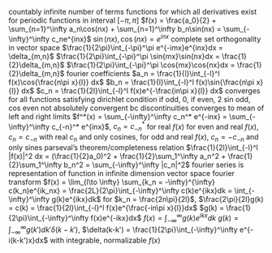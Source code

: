 countably infinite number of terms
functions for which all derivatives exist
for periodic functions in interval $[-\pi,\pi]$
	$f(x) = \frac{a_0}{2} + \sum_{n=1}^\infty a_n\cos(nx) + \sum_{n=1}^\infty b_n\sin(nx) = \sum_{-\infty}^\infty c_ne^{inx}$
$\sin(nx), \cos(nx)=e^{inx}$ complete set
orthogonality in vector space
	$\frac{1}{2\pi}\int_{-\pi}^\pi e^{-imx}e^{inx}dx = \delta_{m,n}$
	$\frac{1}{2\pi}\int_{-\pi}^\pi \sin{mx}\sin{nx}dx = \frac{1}{2}\delta_{m,n}$
	$\frac{1}{2\pi}\int_{-\pi}^\pi \cos{mx}\cos{nx}dx = \frac{1}{2}\delta_{m,n}$
fourier coefficients
	$a_n = \frac{1}{l}\int_{-l}^l f(x)\cos{\frac{n\pi x}{l}} dx$
	$b_n = \frac{1}{l}\int_{-l}^l f(x)\sin{\frac{n\pi x}{l}} dx$
	$c_n = \frac{1}{2l}\int_{-l}^l f(x)e^{-\frac{in\pi x}{l}} dx$
converges for all functions satisfying dirichlet condition
if odd, 0, if even, 2
	sin odd, cos even
not absolutely convergent bc discontinuities
	converges to mean of left and right limits
$f^*(x) = \sum_{-\infty}^\infty c_n^* e^{-inx} = \sum_{-\infty}^\infty c_{-n}^* e^{inx}$, $c_n = c_{-n}^*$ for real $f(x)$
for even and real $f(x)$, $c_n = c_{-n}$ with real $c_n$ and only cosines, for odd and real $f(x)$, $c_n = -c_{-n}$ and only sines
parseval’s theorem/completeness relation
	$\frac{1}{2l}\int_{-l}^l |f(x)|^2 dx = (\frac{1}{2}a_0)^2 + \frac{1}{2}\sum_1^\infty a_n^2 + \frac{1}{2}\sum_1^\infty b_n^2 = \sum_{-\infty}^\infty |c_n|^2$
fourier series is representation of function in infinite dimension vector space
fourier transform
	$f(x) = \lim_{l\to \infty} \sum_{k_n = -\infty}^{\infty} c(k_n)e^{ik_nx} = \frac{2L}{2\pi}\int_{-\infty}^\infty c(k)e^{ikx}dk = \int_{-\infty}^\infty g(k)e^{ikx}dk$ for $k_n = \frac{2n\pi}{2l}$, $\frac{2\pi}{2l}g(k) = c(k) = \frac{1}{2l}\int_{-l}^l f(x)e^{\frac{-in\pi x}{l}}dx$
	$g(k) = \frac{1}{2\pi}\int_{-\infty}^\infty f(x)e^{-ikx}dx$
	$f(x) = \int_{-\infty}^\infty g(k)e^{ikx} dk$
	$g(k) = \int_{-\infty}^\infty g(k')dk'\delta(k-k')$, $\delta(k-k') = \frac{1}{2\pi}\int_{-\infty}^\infty e^{-i(k-k')x}dx$ with integrable, normalizable $f(x)$